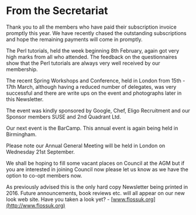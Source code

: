 # From the Secretariat

Thank you to all the members who have paid their subscription invoice promptly
this year.  We have recently chased the outstanding subscriptions and hope the
remaining payments will come in promptly.

The Perl tutorials, held the week beginning 8th February, again got very high marks
from all who attended.  The feedback on the questionnaires show that the Perl
tutorials are always very well received by our membership.

The recent Spring Workshops and Conference, held in London from 15th - 17th March,
although having a reduced number of delegates, was very successful and there are
write ups on the event and photographs later in this Newsletter.

The event was kindly sponsored by Google, Chef, Eligo Recruitment and our Sponsor
members SUSE and 2nd Quadrant Ltd.

Our next event is the BarCamp. This annual event is again being held in
Birmingham.

Please note our Annual General Meeting will be held in London on Wednesday 21st
September.

We shall be hoping to fill some vacant places on Council at the AGM but if you are
interested in joining Council now please let us know as we have the option to
co-opt members now.

As previously advised this is the only hard copy Newsletter being printed in 2016.
Future announcements, book reviews etc. will all appear on our new look web site.
Have you taken a look yet? - [www.flossuk.org](http://www.flossuk.org)
